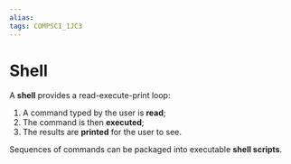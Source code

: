 ```yaml
---
alias:
tags: COMPSCI_1JC3
---
```

# Shell
A **shell** provides a read-execute-print loop:
1. A command typed by the user is **read**;
2. The command is then **executed**; 
3. The results are **printed** for the user to see.

Sequences of commands can be packaged into executable **shell scripts**.